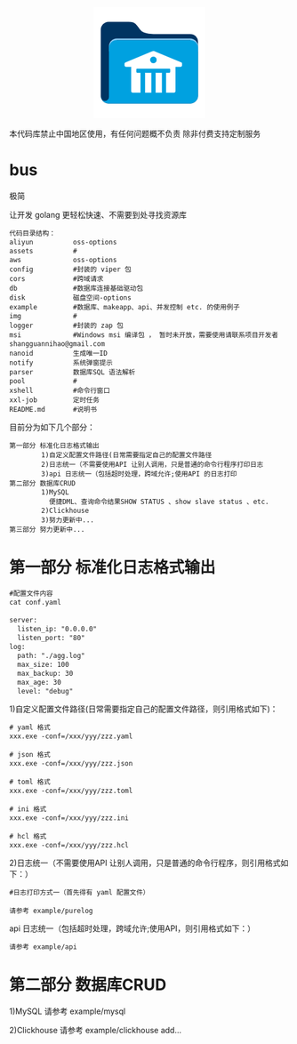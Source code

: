 <p align="center">
        <img src="img/logo.jpg">
</p>
本代码库禁止中国地区使用，有任何问题概不负责
除非付费支持定制服务

# bus
极简

让开发 golang 更轻松快速、不需要到处寻找资源库

    代码目录结构：
    aliyun          oss-options
    assets          #
    aws             oss-options
    config          #封装的 viper 包
    cors            #跨域请求
    db              #数据库连接基础驱动包
    disk            磁盘空间-options
    example         #数据库、makeapp、api、并发控制 etc. 的使用例子
    img             #
    logger          #封装的 zap 包
    msi             #Windows msi 编译包 ， 暂时未开放，需要使用请联系项目开发者shangguannihao@gmail.com
    nanoid          生成唯一ID
    notify          系统弹窗提示
    parser          数据库SQL 语法解析
    pool            #
    xshell          #命令行窗口
    xxl-job         定时任务
    README.md       #说明书
目前分为如下几个部分：

    第一部分 标准化日志格式输出
            1)自定义配置文件路径(日常需要指定自己的配置文件路径
            2)日志统一（不需要使用API 让别人调用，只是普通的命令行程序打印日志
            3)api 日志统一（包括超时处理，跨域允许;使用API 的日志打印
    第二部分 数据库CRUD
            1)MySQL
              便捷DML、查询命令结果SHOW STATUS 、show slave status 、etc.
            2)Clickhouse
            3)努力更新中...
    第三部分 努力更新中...

# 第一部分 标准化日志格式输出
    #配置文件内容
    cat conf.yaml

    server:
      listen_ip: "0.0.0.0"
      listen_port: "80"
    log:
      path: "./agg.log"
      max_size: 100
      max_backup: 30
      max_age: 30
      level: "debug"

1)自定义配置文件路径(日常需要指定自己的配置文件路径，则引用格式如下)：

    # yaml 格式
    xxx.exe -conf=/xxx/yyy/zzz.yaml

    # json 格式
    xxx.exe -conf=/xxx/yyy/zzz.json

    # toml 格式
    xxx.exe -conf=/xxx/yyy/zzz.toml

    # ini 格式
    xxx.exe -conf=/xxx/yyy/zzz.ini

    # hcl 格式
    xxx.exe -conf=/xxx/yyy/zzz.hcl

2)日志统一（不需要使用API 让别人调用，只是普通的命令行程序，则引用格式如下：）

    #日志打印方式一（首先得有 yaml 配置文件）

    请参考 example/purelog

api 日志统一（包括超时处理，跨域允许;使用API，则引用格式如下：）
    
    请参考 example/api

# 第二部分 数据库CRUD
1)MySQL
请参考 example/mysql

2)Clickhouse
请参考 example/clickhouse
add...
